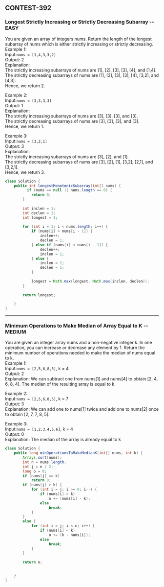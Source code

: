 ## CONTEST-392

### Longest Strictly Increasing or Strictly Decreasing Subarray --EASY

You are given an array of integers nums. Return the length of the longest subarray of nums which is either strictly increasing or strictly decreasing.
</br>
Example 1:
</br>
Input:`nums = [1,4,3,3,2]`
</br>
Output: 2
</br>
Explanation:
</br>
The strictly increasing subarrays of nums are [1], [2], [3], [3], [4], and [1,4].
</br>
The strictly decreasing subarrays of nums are [1], [2], [3], [3], [4], [3,2], and [4,3].
</br>
Hence, we return 2.
</br>

Example 2:
</br>
Input:`nums = [3,3,3,3]`
</br>
Output: 1
</br>
Explanation:
</br>
The strictly increasing subarrays of nums are [3], [3], [3], and [3].
</br>
The strictly decreasing subarrays of nums are [3], [3], [3], and [3].
</br>
Hence, we return 1.
</br>

Example 3:
</br>
Input:`nums = [3,2,1]`
</br>
Output: 3
</br>
Explanation:
</br>
The strictly increasing subarrays of nums are [3], [2], and [1].
</br>
The strictly decreasing subarrays of nums are [3], [2], [1], [3,2], [2,1], and [3,2,1].
</br>
Hence, we return 3.

```java
class Solution {
    public int longestMonotonicSubarray(int[] nums) {
          if (nums == null || nums.length == 0) {
            return 0;
        }
        
        int inclen = 1; 
        int declen = 1; 
        int longest = 1;
        
        for (int i = 1; i < nums.length; i++) {
            if (nums[i] > nums[i - 1]) {
                inclen++;
                declen = 1;
            } else if (nums[i] < nums[i - 1]) {
                declen++;
                inclen = 1;
            } else {
                inclen = 1;
                declen = 1;
            }
            
            longest = Math.max(longest, Math.max(inclen, declen));
        }
        
        return longest;
        
    }
}
```
---

### Minimum Operations to Make Median of Array Equal to K --MEDIUM

You are given an integer array nums and a non-negative integer k. In one operation, you can increase or decrease any element by 1. 
Return the minimum number of operations needed to make the median of nums equal to k.
</br>
Example 1:
</br>
Input:`nums = [2,5,6,8,5]`, k = 4
</br>
Output: 2
</br>
Explanation:
We can subtract one from nums[1] and nums[4] to obtain [2, 4, 6, 8, 4]. The median of the resulting array is equal to k.
</br>

Example 2:
</br>
Input:`nums = [2,5,6,8,5]`, k = 7
</br>
Output: 3
</br>
Explanation:
We can add one to nums[1] twice and add one to nums[2] once to obtain [2, 7, 7, 8, 5].
</br>

Example 3:
</br>
Input:`nums = [1,2,3,4,5,6]`, k = 4
</br>
Output: 0
</br>
Explanation:
The median of the array is already equal to k

```java
class Solution {
    public long minOperationsToMakeMedianK(int[] nums, int k) {
        Arrays.sort(nums);
        int n = nums.length;
        int j = n / 2;
        long o = 0;
        if (nums[j] == k)
            return 0;
        if (nums[j] > k) {
            for (int i = j; i >= 0; i--) {
                if (nums[i] > k)
                    o += (nums[i] - k);
                else
                    break;
            }
        } 
        else {
            for (int i = j; i < n; i++) {
                if (nums[i] < k)
                    o += (k - nums[i]);
                else
                    break;
            }
        }
        
        return o;

        
    }
}
```
